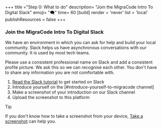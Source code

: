 +++
title ="Step 0: What to do"
description= "Join the MigraCode Intro To Digital Slack"
emoji= "🗨"
time= 60
[build]
  render = 'never'
  list = 'local'
  publishResources = false 
+++

### Join the MigraCode Intro To Digital Slack

We have an environment in which you can ask for help and build your local community. Slack helps us have asynchronous conversations with our community. It is used by most tech teams.

Please use a consistent professional name on Slack and add a consistent profile picture. We ask this so we can recognise each other. You don't have to share any information you are not comfortable with.

1. [Read the Slack tutorial](https://slack.com/intl/en-gb/help/articles/360059928654-How-to-use-Slack--your-quick-start-guide) to get started on Slack
2. Introduce yourself on the [#introduce-yourself-to-migracode channel]
3. Make a screenshot of your introduction on our Slack channel
4. Upload the screenshot to this platform

> [!TIP]
> If you don't know how to take a screenshot from your device, [Take a screenshot](https://www.take-a-screenshot.org/android.html) can help you.
